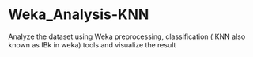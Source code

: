 # Weka_Analysis-KNN
Analyze the dataset using Weka preprocessing, classification ( KNN also known as IBk in weka) tools and visualize the result 
